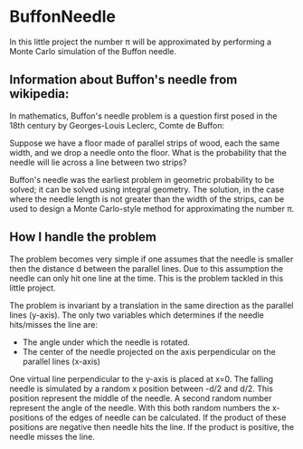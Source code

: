 BuffonNeedle
============

In this little project the number π will be approximated by performing a Monte Carlo simulation of the Buffon needle.

Information about Buffon's needle from wikipedia:
-------------------------------------------------

In mathematics, Buffon's needle problem is a question first posed in the 18th century by Georges-Louis Leclerc, Comte de Buffon:

Suppose we have a floor made of parallel strips of wood, each the same width, and we drop a needle onto the floor. What is the probability that the needle will lie across a line between two strips?

Buffon's needle was the earliest problem in geometric probability to be solved; it can be solved using integral geometry. The solution, in the case where the needle length is not greater than the width of the strips, can be used to design a Monte Carlo-style method for approximating the number π.

How I handle the problem
-------------------------

The problem becomes very simple if one assumes that the needle is smaller then the distance d between the parallel lines. Due to this assumption the needle can only hit one line at the time. This is the problem tackled in this little project.

The problem is invariant by a translation in the same direction as the parallel lines (y-axis). The only two variables which determines if the needle hits/misses the line are:
- The angle under which the needle is rotated.
- The center of the needle projected on the axis perpendicular on the parallel lines (x-axis)

One virtual line perpendicular to the y-axis is placed at x=0. The falling needle is simulated by a random x position between -d/2 and d/2. This position represent the middle of the needle. A second random number represent the angle of the needle. With this both random numbers the x-positions of the edges of needle can be calculated. If the product of these positions are negative then needle hits the line. If the product is positive, the needle misses the line.
